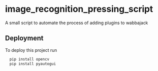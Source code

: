 
# image_recognition_pressing_script 

A small script to automate the process of adding plugins to wabbajack
## Deployment

To deploy this project run

```bash
  pip install opencv
  pip install pyautogui 
```

